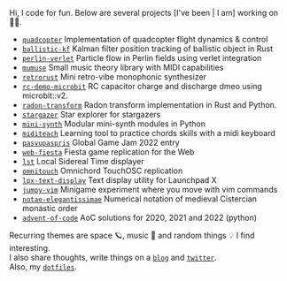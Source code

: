 Hi, I code for fun. Below are several projects [I've been | I am] working on 👨‍💻.  

- [`quadcopter`](https://github.com/alelouis/quadcopter) Implementation of quadcopter flight dynamics & control 
- [`ballistic-kf`](https://github.com/alelouis/ballistic-kf) Kalman filter position tracking of ballistic object in Rust
- [`perlin-verlet`](https://github.com/alelouis/perlin-verlet) Particle flow in Perlin fields using verlet integration
- [`mumuse`](https://github.com/alelouis/mumuse) Small music theory library with MIDI capabilities
- [`retrorust`](https://github.com/alelouis/retrorust) Mini retro-vibe monophonic synthesizer
- [`rc-demo-microbit`](https://github.com/alelouis/rc-demo-microbit) RC capacitor charge and discharge dmeo using microbit::v2.
- [`radon-transform`](https://github.com/alelouis/radon-transform) Radon transform implementation in Rust and Python.
- [`stargazer`](https://github.com/alelouis/stargazer) Star explorer for stargazers
- [`mini-synth`](https://github.com/alelouis/mini-synth) Modular mini-synth modules in Python
- [`miditeach`](https://github.com/alelouis/midiTeach) Learning tool to practice chords skills with a midi keyboard
- [`pasvupaspris`](https://github.com/alelouis/pasvupaspris) Global Game Jam 2022 entry
- [`web-fiesta`](https://github.com/alelouis/web-fiesta) Fiesta game replication for the Web
- [`lst`](https://github.com/alelouis/lst) Local Sidereal Time displayer
- [`omnitouch`](https://github.com/alelouis/omnitouch) Omnichord TouchOSC replication
- [`lpx-text-display`](https://github.com/alelouis/lpx-text-display) Text display utility for Launchpad X 
- [`jumpy-vim`](https://github.com/alelouis/jumpy-vim) Minigame experiment where you move with vim commands
- [`notae-elegantissimae`](https://github.com/alelouis/notae-elegantissimae) Numerical notation of medieval Cistercian monastic order
- [`advent-of-code`](https://github.com/alelouis/advent-of-code) AoC solutions for 2020, 2021 and 2022 (python)

Recurring themes are space 🪐, music 🎹 and random things 💡 I find interesting.  
I also share thoughts, write things on a [`blog`](https://alelouis.eu/) and [`twitter`](https://twitter.com/_alelouis).  
Also, my [`dotfiles`](https://github.com/alelouis/dotfiles).
